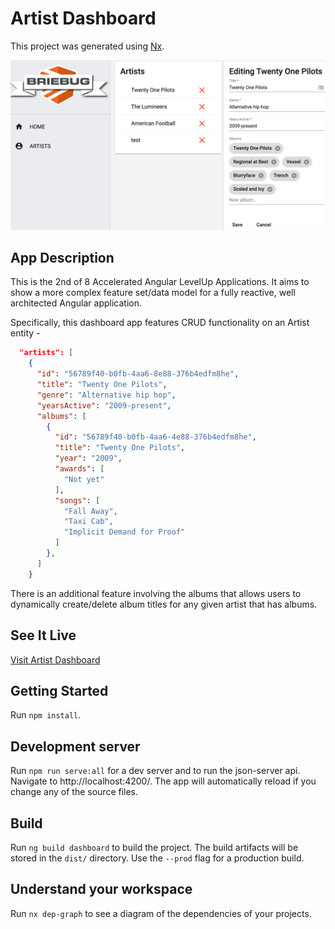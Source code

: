 # Artist Dashboard

This project was generated using [Nx](https://nx.dev).

![AppScreenShot](./apps/dashboard/src/assets/screenshots/artist-screenshot.png)

## App Description

This is the 2nd of 8 Accelerated Angular LevelUp Applications.
It aims to show a more complex feature set/data model for a fully reactive, well architected Angular application.

Specifically, this dashboard app features CRUD functionality on an Artist entity -

```json
  "artists": [
    {
      "id": "56789f40-b0fb-4aa6-8e88-376b4edfm8he",
      "title": "Twenty One Pilots",
      "genre": "Alternative hip hop",
      "yearsActive": "2009-present",
      "albums": [
        {
          "id": "56789f40-b0fb-4aa6-4e88-376b4edfm8he",
          "title": "Twenty One Pilots",
          "year": "2009",
          "awards": [
            "Not yet"
          ],
          "songs": [
            "Fall Away",
            "Taxi Cab",
            "Implicit Demand for Proof"
          ]
        },
      ]
    }
```

There is an additional feature involving the albums that allows users to dynamically create/delete album titles for any given artist that has albums.

## See It Live

[Visit Artist Dashboard](https://levelup-angular-02-artists.surge.sh/)

## Getting Started

Run `npm install`.

## Development server

Run `npm run serve:all` for a dev server and to run the json-server api. Navigate to http://localhost:4200/. The app will automatically reload if you change any of the source files.

## Build

Run `ng build dashboard` to build the project. The build artifacts will be stored in the `dist/` directory. Use the `--prod` flag for a production build.

## Understand your workspace

Run `nx dep-graph` to see a diagram of the dependencies of your projects.
